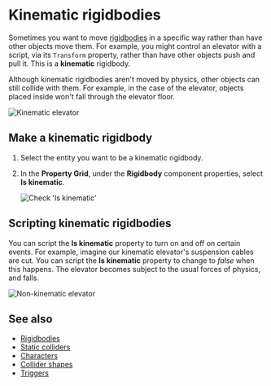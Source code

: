 # Kinematic rigidbodies

Sometimes you want to move [rigidbodies](rigid-bodies.md) in a specific way rather than have other objects move them. For example, you might control an elevator with a script, via its `Transform` property, rather than have other objects push and pull it. This is a **kinematic** rigidbody.

Although kinematic rigidbodies aren't moved by physics, other objects can still collide with them. For example, in the case of the elevator, objects placed inside won't fall through the elevator floor.

![Kinematic elevator](media/rigid-bodies-kinematic-elevator.png)

## Make a kinematic rigidbody

1. Select the entity you want to be a kinematic rigidbody.

2. In the **Property Grid**, under the **Rigidbody** component properties, select **Is kinematic**.

    ![Check 'Is kinematic'](media/rigid-bodies-is-kinematic-checkbox.png)

## Scripting kinematic rigidbodies

You can script the **Is kinematic** property to turn on and off on certain events. For example, imagine our kinematic elevator's suspension cables are cut. You can script the **Is kinematic** property to change to *false* when this happens. The elevator becomes subject to the usual forces of physics, and falls.

![Non-kinematic elevator](media/rigid-bodies-non-kinematic-elevator.png)

## See also

* [Rigidbodies](rigid-bodies.md)
* [Static colliders](static-colliders.md)
* [Characters](characters.md)
* [Collider shapes](collider-shapes.md)
* [Triggers](triggers.md)